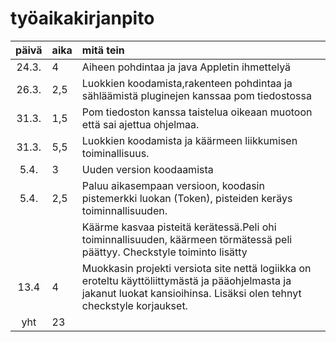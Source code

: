 # työaikakirjanpito

| päivä | aika | mitä tein  |
| :----:|:-----| :-----|
| 24.3. | 4    | Aiheen pohdintaa ja java Appletin ihmettelyä |
| 26.3. | 2,5  | Luokkien koodamista,rakenteen pohdintaa ja sähläämistä pluginejen kanssaa pom tiedostossa|
| 31.3. | 1,5  | Pom tiedoston kanssa taistelua oikeaan muotoon että sai ajettua ohjelmaa.|
| 31.3. | 5,5  | Luokkien koodamista ja käärmeen liikkumisen toiminallisuus.|
| 5.4.  | 3    | Uuden version koodaamista |
| 5.4.  | 2,5    | Paluu aikasempaan versioon, koodasin pistemerkki luokan (Token), pisteiden keräys toiminnallisuuden.  |
|       |      | Käärme kasvaa pisteitä kerätessä.Peli ohi toiminnallisuuden, käärmeen törmätessä peli päättyy. Checkstyle toiminto lisätty |
| 13.4  | 4    | Muokkasin projekti versiota site nettä logiikka on eroteltu käyttöliittymästä ja pääohjelmasta ja jakanut luokat kansioihinsa. Lisäksi olen tehnyt checkstyle korjaukset. | 
| yht   | 23   | | 

